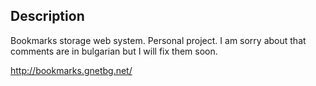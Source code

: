 ## Description
Bookmarks storage web system. Personal project.
I am sorry about that comments are in bulgarian but I will fix them soon.

http://bookmarks.gnetbg.net/

